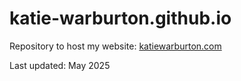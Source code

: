 # katie-warburton.github.io
Repository to host my website: [katiewarburton.com](https://katiewarburton.com/)

Last updated: May 2025
